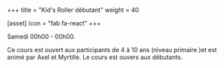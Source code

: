 +++
title = "Kid's Roller débutant"
weight = 40

[asset]
  icon = "fab fa-react"
+++

Samedi 00h00 - 00h00.

Ce cours est ouvert aux participants de 4 à 10 ans (niveau primaire )et est animé par Axel et Myrtille. 
Le cours est ouvers aux débutants.

